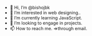 - 👋 Hi, I’m @bishojbk
- 👀 I’m interested in web designing..
- 🌱 I’m currently learning JavaScript.
- 💞️ I’m looking to engage in projects.
- 📫 How to reach me. =>through email.

<!---
bishojbk/bishojbk is a ✨ special ✨ repository because its `README.md` (this file) appears on your GitHub profile.
You can click the Preview link to take a look at your changes.
--->
